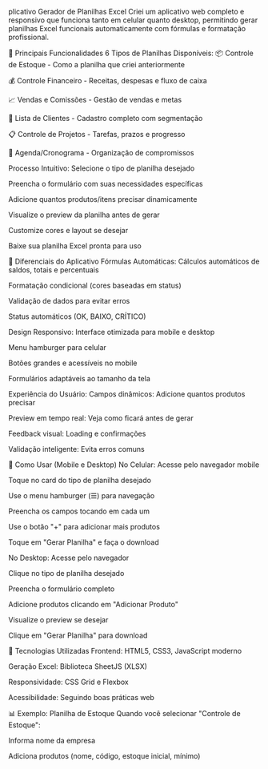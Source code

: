 plicativo Gerador de Planilhas Excel
Criei um aplicativo web completo e responsivo que funciona tanto em celular quanto desktop, permitindo gerar planilhas Excel funcionais automaticamente com fórmulas e formatação profissional.

🚀 Principais Funcionalidades
6 Tipos de Planilhas Disponíveis:
📦 Controle de Estoque - Como a planilha que criei anteriormente

💰 Controle Financeiro - Receitas, despesas e fluxo de caixa

📈 Vendas e Comissões - Gestão de vendas e metas

👥 Lista de Clientes - Cadastro completo com segmentação

📋 Controle de Projetos - Tarefas, prazos e progresso

📅 Agenda/Cronograma - Organização de compromissos

Processo Intuitivo:
Selecione o tipo de planilha desejado

Preencha o formulário com suas necessidades específicas

Adicione quantos produtos/itens precisar dinamicamente

Visualize o preview da planilha antes de gerar

Customize cores e layout se desejar

Baixe sua planilha Excel pronta para uso

🎯 Diferenciais do Aplicativo
Fórmulas Automáticas:
Cálculos automáticos de saldos, totais e percentuais

Formatação condicional (cores baseadas em status)

Validação de dados para evitar erros

Status automáticos (OK, BAIXO, CRÍTICO)

Design Responsivo:
Interface otimizada para mobile e desktop

Menu hamburger para celular

Botões grandes e acessíveis no mobile

Formulários adaptáveis ao tamanho da tela

Experiência do Usuário:
Campos dinâmicos: Adicione quantos produtos precisar

Preview em tempo real: Veja como ficará antes de gerar

Feedback visual: Loading e confirmações

Validação inteligente: Evita erros comuns

📱 Como Usar (Mobile e Desktop)
No Celular:
Acesse pelo navegador mobile

Toque no card do tipo de planilha desejado

Use o menu hamburger (☰) para navegação

Preencha os campos tocando em cada um

Use o botão "+" para adicionar mais produtos

Toque em "Gerar Planilha" e faça o download

No Desktop:
Acesse pelo navegador

Clique no tipo de planilha desejado

Preencha o formulário completo

Adicione produtos clicando em "Adicionar Produto"

Visualize o preview se desejar

Clique em "Gerar Planilha" para download

🔧 Tecnologias Utilizadas
Frontend: HTML5, CSS3, JavaScript moderno

Geração Excel: Biblioteca SheetJS (XLSX)

Responsividade: CSS Grid e Flexbox

Acessibilidade: Seguindo boas práticas web

📊 Exemplo: Planilha de Estoque
Quando você selecionar "Controle de Estoque":

Informa nome da empresa

Adiciona produtos (nome, código, estoque inicial, mínimo)

